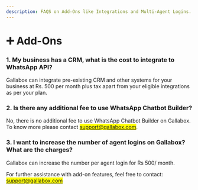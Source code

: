 ```yaml
---
description: FAQS on Add-Ons like Integrations and Multi-Agent Logins.
---
```


# ➕ Add-Ons

### 1. My business has a CRM, what is the cost to integrate to WhatsApp API?&#x20;

Gallabox can integrate pre-existing CRM and other systems for your business at Rs. 500 per month plus tax apart from your eligible integrations as per your plan.

### 2. Is there any additional fee to use WhatsApp Chatbot Builder?&#x20;

No, there is no additional fee to use WhatsApp Chatbot Builder on Gallabox. To know more please contact <mark style="color:blue;">support@gallabox.com</mark>.&#x20;

### 3. I want to increase the number of agent logins on Gallabox? What are the charges?&#x20;

Gallabox can increase the number per agent login for Rs 500/ month.

For further assistance with add-on features, feel free to contact: <mark style="color:blue;">support@gallabox.com</mark>
